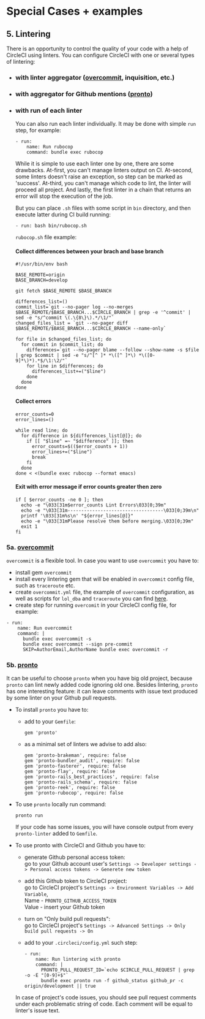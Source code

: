 # Special Cases + examples

## 5. Lintering

There is an opportunity to control the quality of your code with a help of CircleCI using linters. You can configure CircleCI with one or several types of lintering:
- ### with linter aggregator (<a href="#overcommit">overcommit</a>, inquisition, etc.)
- ### with aggregator for Github mentions (<a href="#pronto">pronto</a>)
- ### with run of each linter
  You can also run each linter individually. It may be done with simple `run` step, for example:
  ```
  - run:
      name: Run rubocop
      command: bundle exec rubocop
  ```

  While it is simple to use each linter one by one, there are some drawbacks. At-first, you can't manage linters output on CI. At-second, some linters doesn't raise an exception, so step can be marked as 'success'. At-third, you can't manage which code to lint, the linter will proceed all project. And lastly, the first linter in a chain that returns an error will stop the execution of the job.

  But you can place `.sh` files with some script in `bin` directory, and then execute latter during CI build running:
  ```
  - run: bash bin/rubocop.sh
  ```
  `rubocop.sh` file example:
  #### Collect differences between your brach and base branch
  ```
  #!/usr/bin/env bash

  BASE_REMOTE=origin
  BASE_BRANCH=develop

  git fetch $BASE_REMOTE $BASE_BRANCH

  differences_list=()
  commit_list=`git --no-pager log --no-merges $BASE_REMOTE/$BASE_BRANCH...$CIRCLE_BRANCH | grep -e '^commit' | sed -e "s/^commit \(.\{8\}\).*/\1/"`
  changed_files_list = `git --no-pager diff $BASE_REMOTE/$BASE_BRANCH...$CIRCLE_BRANCH --name-only`

  for file in $changed_files_list; do
    for commit in $commit_list; do
      differences=`git --no-pager blame --follow --show-name -s $file | grep $commit | sed -e "s/^[^ ]* *\([^ ]*\) *\([0-9]*\)*).*$/\1:\2/"`
      for line in $differences; do
        differences_list+=("$line")
      done
    done
  done
  ```
  #### Collect errors
  ```
  error_counts=0
  error_lines=()

  while read line; do
    for difference in ${differences_list[@]}; do
      if [[ "$line" =~ "$difference" ]]; then
        error_counts=$(($error_counts + 1))
        error_lines+=("$line")
        break
      fi
    done
  done < <(bundle exec rubocop --format emacs)
  ```
  #### Exit with error message if error counts greater then zero
  ```
  if [ $error_counts -ne 0 ]; then
    echo -e "\033[31m$error_counts Lint Errors\033[0;39m"
    echo -e "\033[31m-----------------------------------\033[0;39m\n"
    printf '\033[31m%s\n' "${error_lines[@]}"
    echo -e "\033[31mPlease resolve them before merging.\033[0;39m"
    exit 1
  fi
  ```

<div id="overcommit"></div>

### 5a. [overcommit](https://github.com/sds/overcommit)

`overcommit` is a flexible tool. In case you want to use `overcommit` you have to:
  - install gem `overcommit`
  - install every lintering gem that will be enabled in `overcommit` config file, such as `traceroute` etc.
  - create `overcommit.yml` file, the example of `overcommit` configuration, as well as scripts for `lol_dba` and `traceroute` you can find [here](https://gist.github.com/D3N/1318e9890c95142475b8c6f665283fb1).
  - create step for running `overcomit` in your CircleCI config file, for example:
  ```
  - run:
      name: Run overcommit
      command: |
        bundle exec overcommit -s
        bundle exec overcommit --sign pre-commit
        SKIP=AuthorEmail,AuthorName bundle exec overcommit -r
  ```

<div id="pronto"></div>

### 5b. [pronto](https://github.com/prontolabs/pronto)

It can be useful to choose `pronto` when you have big old project, because `pronto` can lint newly added code ignoring old one. Besides lintering, `pronto` has one interesting feature: it can leave comments with issue text produced by some linter on your Github pull requests.

  - To install `pronto` you have to:
    - add to your `Gemfile`:
      ```
      gem 'pronto'
      ```

    - as a minimal set of linters we advise to add also:
      ```
      gem 'pronto-brakeman', require: false
      gem 'pronto-bundler_audit', require: false
      gem 'pronto-fasterer', require: false
      gem 'pronto-flay', require: false
      gem 'pronto-rails_best_practices', require: false
      gem 'pronto-rails_schema', require: false
      gem 'pronto-reek', require: false
      gem 'pronto-rubocop', require: false
      ```

  - To use `pronto` locally run command:
    ```
    pronto run
    ```
    If your code has some issues, you will have console output from every `pronto-linter` added to `Gemfile`.

  - To use pronto with CircleCI and Github you have to:
    - generate Github personal access token:\
      go to your Github account user's `Settings -> Developer settings -> Personal access tokens -> Generete new token`

    - add this Github token to CircleCI project:\
      go to CircleCI project's `Settings -> Environment Variables -> Add Variable`,\
      Name - `PRONTO_GITHUB_ACCESS_TOKEN`\
      Value - insert your Github token

    - turn on "Only build pull requests":\
      go to CircleCI project's `Settings -> Advanced Settings -> Only build pull requests -> On`

    - add to your `.circleci/config.yml` such step:
      ```
      - run:
          name: Run lintering with pronto
          command: |
            PRONTO_PULL_REQUEST_ID=`echo $CIRCLE_PULL_REQUEST | grep -o -E "[0-9]+$"`
            bundle exec pronto run -f github_status github_pr -c origin/development || true
      ```
    In case of project's code issues, you should see pull request comments under each problematic string of code. Each comment will be equal to linter's issue text.
